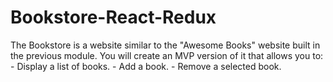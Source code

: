 # Bookstore-React-Redux
The Bookstore is a website similar to the "Awesome Books" website built in the previous module. You will create an MVP version of it that allows you to: - Display a list of books. - Add a book. - Remove a selected book.
